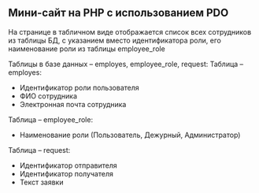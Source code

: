 ## Мини-сайт на PHP с использованием PDO

На странице в табличном виде отображается список всех сотрудников из
таблицы БД, с указанием вместо идентификатора роли, его
наименование роли из таблицы employee_role 

Таблицы в базе данных – employes, employee_role, request:
Таблица – employes:
- Идентификатор роли пользователя
- ФИО сотрудника
- Электронная почта сотрудника

Таблица – employee_role:
- Наименование роли (Пользователь, Дежурный, Администратор)

Таблица – request:
- Идентификатор отправителя
- Идентификатор получателя
- Текст заявки